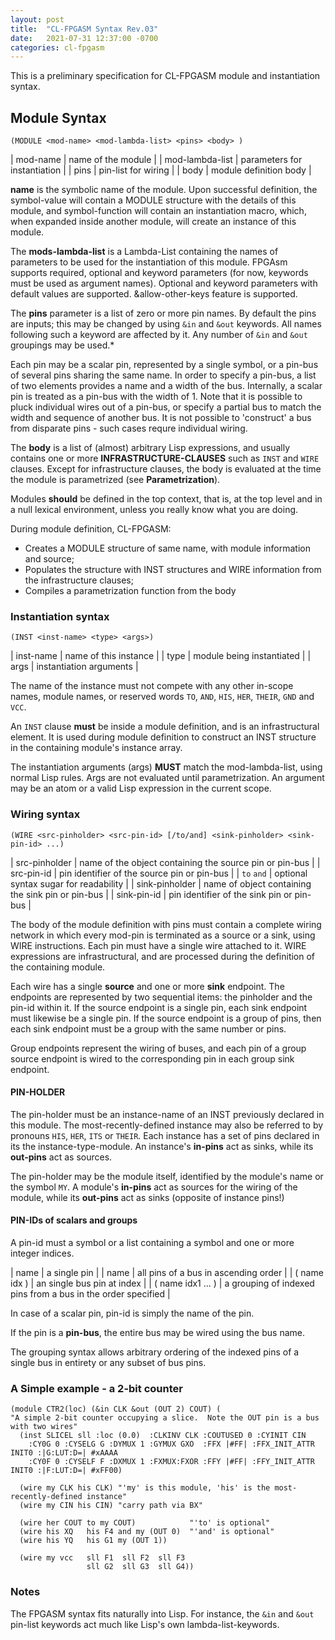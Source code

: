 ```yaml
---
layout: post
title:  "CL-FPGASM Syntax Rev.03"
date:   2021-07-31 12:37:00 -0700
categories: cl-fpgasm
---
```

This is a preliminary specification for CL-FPGASM module and instantiation syntax.

## Module Syntax
```
(MODULE <mod-name> <mod-lambda-list> <pins> <body> )
```

| mod-name         | name of the module |
| mod-lambda-list  | parameters for instantiation |
| pins             | pin-list for wiring |
| body             | module definition body |

**name** is the symbolic name of the module.  Upon successful definition, the symbol-value will contain a MODULE structure with the details of this module, and symbol-function will contain an instantiation macro, which, when expanded inside another module, will create an instance of this module.

The **mods-lambda-list** is a Lambda-List containing the names of parameters to be used for the instantiation of this module.  FPGAsm supports required, optional and keyword parameters (for now, keywords must be used as argument names).  Optional and keyword parameters with default values are supported.  &allow-other-keys feature is supported.

The **pins** parameter is a list of zero or more pin names.  By default the pins are inputs; this may be changed by using `&in` and `&out` keywords.  All names following such a keyword are affected by it.  Any number of `&in` and `&out` groupings may be used.*

Each pin may be a scalar pin, represented by a single symbol, or a pin-bus of several pins sharing the same name.  In order to specify a pin-bus, a list of two elements provides a name and a width of the bus.  Internally, a scalar pin is treated as a pin-bus with the width of 1.
Note that it is possible to pluck individual wires out of a pin-bus, or specify a partial bus to match the width and sequence of another bus.  It is not possible to 'construct' a bus from disparate pins - such cases requre individual wiring.

The **body** is a list of (almost) arbitrary Lisp expressions, and usually contains one or more **INFRASTRUCTURE-CLAUSES** such as `INST` and `WIRE` clauses.  Except for infrastructure clauses, the body is evaluated at the time the module is parametrized (see **Parametrization**). 

Modules **should** be defined in the top context, that is, at the top level and in a null lexical environment, unless you really know what you are doing.

During module definition, CL-FPGASM:
* Creates a MODULE structure of same name, with module information and source;
* Populates the structure with INST structures and WIRE information from the infrastructure clauses;
* Compiles a parametrization function from the body

### Instantiation syntax
```
(INST <inst-name> <type> <args>)
```
| inst-name | name of this instance |
| type | module being instantiated |
| args | instantiation arguments |

The name of the instance must not compete with any other in-scope names, module names, or reserved words `TO`, `AND`, `HIS`, `HER`, `THEIR`, `GND` and `VCC`.

An `INST` clause **must** be inside a module definition, and is an infrastructural element.  It is used during module definition to construct an INST structure in the containing module's instance array.  

The instantiation arguments (args) **MUST** match the mod-lambda-list, using normal Lisp rules.   Args are not evaluated until parametrization.   An argument may be an atom or a valid Lisp expression in the current scope.

### Wiring syntax

```
(WIRE <src-pinholder> <src-pin-id> [/to/and] <sink-pinholder> <sink-pin-id> ...)
```  

| src-pinholder | name of the object containing the source pin or pin-bus |
| src-pin-id | pin identifier of the source pin or pin-bus |
| `to` `and`  | optional syntax sugar for readability |
| sink-pinholder | name of object containing the sink pin or pin-bus |
| sink-pin-id | pin identifier of the sink pin or pin-bus |

The body of the module definition with pins must contain a complete wiring network in which every mod-pin is terminated as a source or a sink, using WIRE instructions.  Each pin must have a single wire attached to it.  WIRE expressions are infrastructural, and are processed during the definition of the containing module.

Each wire has a single **source** and one or more **sink** endpoint.  The endpoints are represented by two sequential items: the pinholder and the pin-id within it.  If the source endpoint is a single pin, each sink endpoint must likewise be a single pin.  If the source endpoint is a group of pins, then each sink endpoint must be a group with the same number or pins.  

Group endpoints represent the wiring of buses, and each pin of a group source endpoint is wired to the corresponding pin in each group sink endpoint.  

#### PIN-HOLDER

The pin-holder must be an instance-name of an INST previously declared in this module.  The most-recently-defined instance may also be referred to by pronouns `HIS`, `HER`, `ITS` or `THEIR`.  Each instance has a set of pins declared in its the instance-type-module.  An instance's **in-pins** act as sinks, while its **out-pins** act as sources.

The pin-holder may be the module itself, identified by the module's name or the symbol `MY`.  A module's **in-pins** act as sources for the wiring of the module, while its **out-pins** act as sinks (opposite of instance pins!)

#### PIN-IDs of scalars and groups

A pin-id must a symbol or a list containing a symbol and one or more integer indices.

| name | a single pin |
| name | all pins of a bus in ascending order |
| ( name idx ) | an single bus pin at index |
| ( name idx1 ... ) | a grouping of indexed pins from a bus in the order specified |

In case of a scalar pin, pin-id is simply the name of the pin.

If the pin is a **pin-bus**, the entire bus may be wired using the bus name.  

The grouping syntax allows arbitrary ordering of the indexed pins of a single bus in entirety or any subset of bus pins.  

### A Simple example - a 2-bit counter
```
(module CTR2(loc) (&in CLK &out (OUT 2) COUT) ( 
"A simple 2-bit counter occupying a slice.  Note the OUT pin is a bus with two wires"
  (inst SLICEL sll :loc (0.0)  :CLKINV CLK :COUTUSED 0 :CYINIT CIN 
    :CY0G 0 :CYSELG G :DYMUX 1 :GYMUX GXO  :FFX |#FF| :FFX_INIT_ATTR INIT0 :|G:LUT:D=| #xAAAA
    :CY0F 0 :CYSELF F :DXMUX 1 :FXMUX:FXOR :FFY |#FF| :FFY_INIT_ATTR INIT0 :|F:LUT:D=| #xFF00)

  (wire my CLK his CLK) "'my' is this module, 'his' is the most-recently-defined instance"
  (wire my CIN his CIN) "carry path via BX"

  (wire her COUT to my COUT)            "'to' is optional"
  (wire his XQ   his F4 and my (OUT 0)  "'and' is optional" 
  (wire his YQ   his G1 my (OUT 1)) 

  (wire my vcc   sll F1  sll F2  sll F3
                 sll G2  sll G3  sll G4))
```

### Notes

The FPGASM syntax fits naturally into Lisp. For instance, the `&in` and `&out` pin-list keywords act much like Lisp's own lambda-list-keywords. 



